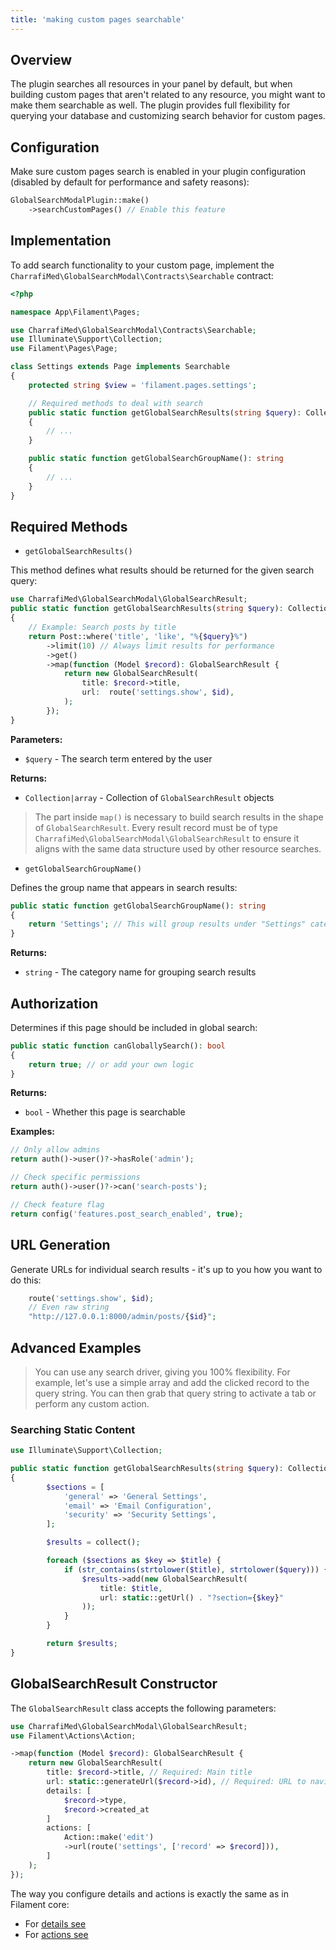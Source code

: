 ```yaml
---
title: 'making custom pages searchable'
---
```

## Overview

The plugin searches all resources in your panel by default, but when building custom pages that aren't related to any resource, you might want to make them searchable as well. The plugin provides full flexibility for querying your database and customizing search behavior for custom pages.

## Configuration

Make sure custom pages search is enabled in your plugin configuration (disabled by default for performance and safety reasons):

```php
GlobalSearchModalPlugin::make()
    ->searchCustomPages() // Enable this feature
```

## Implementation

To add search functionality to your custom page, implement the `CharrafiMed\GlobalSearchModal\Contracts\Searchable` contract:

```php
<?php

namespace App\Filament\Pages;

use CharrafiMed\GlobalSearchModal\Contracts\Searchable;
use Illuminate\Support\Collection;
use Filament\Pages\Page;

class Settings extends Page implements Searchable
{
    protected string $view = 'filament.pages.settings';

    // Required methods to deal with search
    public static function getGlobalSearchResults(string $query): Collection|array
    {
        // ...
    }

    public static function getGlobalSearchGroupName(): string
    {
        // ...
    }
}
```

## Required Methods

- `getGlobalSearchResults()`

This method defines what results should be returned for the given search query:

```php
use CharrafiMed\GlobalSearchModal\GlobalSearchResult;
public static function getGlobalSearchResults(string $query): Collection|array
{
    // Example: Search posts by title
    return Post::where('title', 'like', "%{$query}%")
        ->limit(10) // Always limit results for performance
        ->get()
        ->map(function (Model $record): GlobalSearchResult {
            return new GlobalSearchResult(
                title: $record->title,
                url:  route('settings.show', $id),
            );
        });
}
```

**Parameters:**
- `$query` - The search term entered by the user

**Returns:**
- `Collection|array` - Collection of `GlobalSearchResult` objects


>The part inside `map()` is necessary to build search results in the shape of `GlobalSearchResult`.
>Every result record must be of type `CharrafiMed\GlobalSearchModal\GlobalSearchResult` to ensure it aligns with the same data structure used by other resource searches.

- `getGlobalSearchGroupName()`

Defines the group name that appears in search results:

```php
public static function getGlobalSearchGroupName(): string
{
    return 'Settings'; // This will group results under "Settings" category
}
```

**Returns:**
- `string` - The category name for grouping search results

## Authorization

Determines if this page should be included in global search:

```php
public static function canGloballySearch(): bool
{
    return true; // or add your own logic
}
```

**Returns:**
- `bool` - Whether this page is searchable

**Examples:**
```php
// Only allow admins
return auth()->user()?->hasRole('admin');

// Check specific permissions
return auth()->user()?->can('search-posts');

// Check feature flag
return config('features.post_search_enabled', true);
```


## URL Generation

Generate URLs for individual search results - it's up to you how you want to do this:

```php
    route('settings.show', $id);
    // Even raw string
    "http://127.0.0.1:8000/admin/posts/{$id}";
```

## Advanced Examples

> You can use any search driver, giving you 100% flexibility. For example, let's use a simple array and add the clicked record to the query string. You can then grab that query string to activate a tab or perform any custom action.

### Searching Static Content
```php
use Illuminate\Support\Collection;

public static function getGlobalSearchResults(string $query): Collection
{
        $sections = [
            'general' => 'General Settings',
            'email' => 'Email Configuration',
            'security' => 'Security Settings',
        ];

        $results = collect();

        foreach ($sections as $key => $title) {
            if (str_contains(strtolower($title), strtolower($query))) {
                $results->add(new GlobalSearchResult(
                    title: $title,
                    url: static::getUrl() . "?section={$key}"
                ));
            }
        }

        return $results;
}
```

## GlobalSearchResult Constructor

The `GlobalSearchResult` class accepts the following parameters:

```php
use CharrafiMed\GlobalSearchModal\GlobalSearchResult;
use Filament\Actions\Action;

->map(function (Model $record): GlobalSearchResult {
    return new GlobalSearchResult(
        title: $record->title, // Required: Main title
        url: static::generateUrl($record->id), // Required: URL to navigate to
        details: [
            $record->type,
            $record->created_at
        ]
        actions: [
            Action::make('edit')
            ->url(route('settings', ['record' => $record])),
        ]
    );
});
```


The way you configure details and actions is exactly the same as in Filament core: 
- For [details see](https://filamentphp.com/docs/4.x/resources/global-search#adding-extra-details-to-global-search-results)
- For [actions see](https://filamentphp.com/docs/4.x/resources/global-search#adding-actions-to-global-search-results)